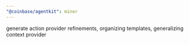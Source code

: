 ```yaml
---
"@coinbase/agentkit": minor
---
```


generate action provider refinements, organizing templates, generalizing context provider
